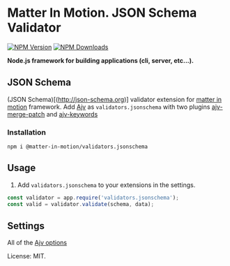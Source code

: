 # Matter In Motion. JSON Schema Validator

[![NPM Version](https://img.shields.io/npm/v/@matter-in-motion/validators.jsonschema.svg?style=flat-square)](https://www.npmjs.com/package/@matter-in-motion/validators.jsonschema)
[![NPM Downloads](https://img.shields.io/npm/dt/@matter-in-motion/validators.jsonschema.svg?style=flat-square)](https://www.npmjs.com/package/@matter-in-motion/validators.jsonschema)

**Node.js framework for building applications (cli, server, etc...).**

## JSON Schema

(JSON Schema)[(http://json-schema.org)] validator extension for [matter in motion](https://github.com/matter-in-motion/mm) framework. Add [Ajv](https://github.com/epoberezkin/ajv) as `validators.jsonschema` with two plugins [ajv-merge-patch](https://github.com/epoberezkin/ajv-merge-patch) and [ajv-keywords](https://github.com/epoberezkin/ajv-keywords)

### Installation

`npm i @matter-in-motion/validators.jsonschema`

## Usage

1. Add `validators.jsonschema` to your extensions in the settings.

```js
const validator = app.require('validators.jsonschema');
const valid = validator.validate(schema, data);
```

## Settings

All of the [Ajv options](https://github.com/epoberezkin/ajv#options)

License: MIT.
